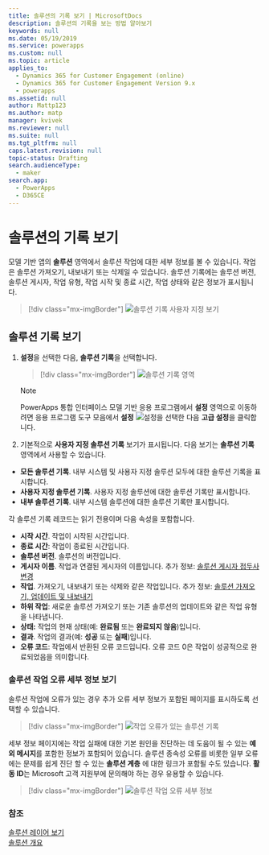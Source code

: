 ```yaml
---
title: 솔루션의 기록 보기 | MicrosoftDocs
description: 솔루션의 기록을 보는 방법 알아보기
keywords: null
ms.date: 05/19/2019
ms.service: powerapps
ms.custom: null
ms.topic: article
applies_to:
  - Dynamics 365 for Customer Engagement (online)
  - Dynamics 365 for Customer Engagement Version 9.x
  - powerapps
ms.assetid: null
author: Mattp123
ms.author: matp
manager: kvivek
ms.reviewer: null
ms.suite: null
ms.tgt_pltfrm: null
caps.latest.revision: null
topic-status: Drafting
search.audienceType:
  - maker
search.app:
  - PowerApps
  - D365CE
---
```


# <a name="view-the-history-of-a-solution"></a>솔루션의 기록 보기
모델 기반 앱의 **솔루션** 영역에서 솔루션 작업에 대한 세부 정보를 볼 수 있습니다. 작업은 솔루션 가져오기, 내보내기 또는 삭제일 수 있습니다. 솔루션 기록에는 솔루션 버전, 솔루션 게시자, 작업 유형, 작업 시작 및 종료 시간, 작업 상태와 같은 정보가 표시됩니다.

> [!div class="mx-imgBorder"] 
> ![](media/solutions-history-custom-view.png "솔루션 기록 사용자 지정 보기")

## <a name="view-solution-history"></a>솔루션 기록 보기
1. **설정**을 선택한 다음, **솔루션 기록**을 선택합니다.

     > [!div class="mx-imgBorder"] 
     > ![](media/solution-history-sitemap.png "솔루션 기록 영역")

     > [!NOTE]
     > PowerApps 통합 인터페이스 모델 기반 응용 프로그램에서 **설정** 영역으로 이동하려면 응용 프로그램 도구 모음에서 **설정** ![설정](../model-driven-apps/media/powerapps-gear.png)을 선택한 다음 **고급 설정**을 클릭합니다. 

2. 기본적으로 **사용자 지정 솔루션 기록** 보기가 표시됩니다. 다음 보기는 **솔루션 기록** 영역에서 사용할 수 있습니다. 
- **모든 솔루션 기록**. 내부 시스템 및 사용자 지정 솔루션 모두에 대한 솔루션 기록을 표시합니다. 
- **사용자 지정 솔루션 기록**. 사용자 지정 솔루션에 대한 솔루션 기록만 표시합니다. 
- **내부 솔루션 기록**. 내부 시스템 솔루션에 대한 솔루션 기록만 표시합니다. 

각 솔루션 기록 레코드는 읽기 전용이며 다음 속성을 포함합니다. 
- **시작 시간**. 작업이 시작된 시간입니다. 
- **종료 시간**: 작업이 종료된 시간입니다. 
- **솔루션 버전**. 솔루션의 버전입니다. 
- **게시자 이름**. 작업과 연결된 게시자의 이름입니다. 추가 정보: [솔루션 게시자 접두사 변경](change-solution-publisher-prefix.md)  
- **작업**. 가져오기, 내보내기 또는 삭제와 같은 작업입니다. 추가 정보: [솔루션 가져오기, 업데이트 및 내보내기](import-update-export-solutions.md)
- **하위 작업**: 새로운 솔루션 가져오기 또는 기존 솔루션의 업데이트와 같은 작업 유형을 나타냅니다. 
- **상태:** 작업의 현재 상태(예: **완료됨** 또는 **완료되지 않음**)입니다. 
- **결과**. 작업의 결과(예: **성공** 또는 **실패**)입니다. 
- **오류 코드**: 작업에서 반환된 오류 코드입니다. 오류 코드 0은 작업이 성공적으로 완료되었음을 의미합니다. 

### <a name="view-solution-operation-error-details"></a>솔루션 작업 오류 세부 정보 보기 
솔루션 작업에 오류가 있는 경우 추가 오류 세부 정보가 포함된 페이지를 표시하도록 선택할 수 있습니다. 

> [!div class="mx-imgBorder"] 
> ![](media/solution-history-with-failure.png "작업 오류가 있는 솔루션 기록")

세부 정보 페이지에는 작업 실패에 대한 기본 원인을 진단하는 데 도움이 될 수 있는 **예외 메시지**를 포함한 정보가 포함되어 있습니다. 솔루션 종속성 오류를 비롯한 일부 오류에는 문제를 쉽게 진단 할 수 있는 **솔루션 계층** 에 대한 링크가 포함될 수도 있습니다. **활동 ID**는 Microsoft 고객 지원부에 문의해야 하는 경우 유용할 수 있습니다. 

> [!div class="mx-imgBorder"] 
> ![](media/solution-history-error-details.png "솔루션 작업 오류 세부 정보")

### <a name="see-also"></a>참조
[솔루션 레이어 보기](solution-layers.md)  <br />
[솔루션 개요](solutions-overview.md) 


